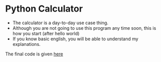 # Python Calculator

+ The calculator is a day-to-day use case thing.
+ Although you are not going to use this program any time soon, this is how you start (after hello world)
+ If you know basic english, you will be able to understand my explanations.

The final code is given <a href="https://github.com/srujanshenoy/Script%20files/Python%20Calculator">here</a>